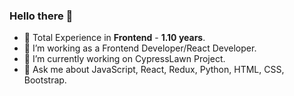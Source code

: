 ### Hello there 👋
- 🔭 Total Experience in <b>Frontend</b> - <b>1.10 years</b>.
- 🔭 I’m working as a Frontend Developer/React Developer.
- 🔭 I’m currently working on CypressLawn Project.
- 💬 Ask me about JavaScript, React, Redux, Python, HTML, CSS, Bootstrap.
